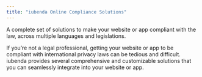 ```yaml
---
title: "iubenda Online Compliance Solutions"
---
```


A complete set of solutions to make your website or app compliant with the law, across multiple languages and legislations.

If you’re not a legal professional, getting your website or app to be compliant with international privacy laws can be tedious and difficult. iubenda provides several comprehensive and customizable solutions that you can seamlessly integrate into your website or app.

